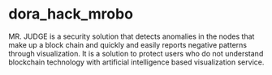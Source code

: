 # dora_hack_mrobo
MR. JUDGE is a security solution that detects anomalies in the nodes that make up a block chain and quickly and easily reports negative patterns through visualization. It is a solution to protect users who do not understand blockchain technology with artificial intelligence based visualization service.
